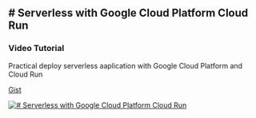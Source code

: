 ## # Serverless with Google Cloud Platform Cloud Run

### Video Tutorial

Practical deploy serverless aaplication with Google Cloud Platform and Cloud Run

[Gist](https://gist.github.com/renanlopescoder/c403ae9f6e00ef480c1ab03adae4c28b)

[![# Serverless with Google Cloud Platform Cloud Run](https://i.ytimg.com/vi/YUSOmCBSrw8/hqdefault.jpg?sqp=-oaymwEZCNACELwBSFXyq4qpAwsIARUAAIhCGAFwAQ==&rs=AOn4CLAR6sPE9pLX3xliBBnQiJYgkMMQ0w)](https://youtu.be/YUSOmCBSrw8 "# Serverless with Google Cloud Platform Cloud Run")

